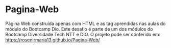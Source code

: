 # Pagina-Web
Página Web construída apenas com HTML e as tag aprendidas nas aulas do módulo do Bootcamp Dio.
Este desafio é parte de um dos módulos do Bootcamp Diversidade Tech NTT e DIO.
O projeto pode ser conferido em: https://rosenirmaria13.github.io/Pagina-Web/
